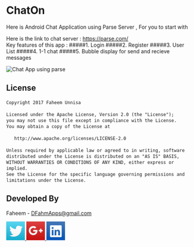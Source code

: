 # ChatOn
Here is Android Chat Application using Parse Server , For you to start with <br> 

Here is the link to chat server : https://parse.com/ <br>
Key features of this app :
#####1. Login
#####2. Register
#####3. User List
#####4. 1-1 chat
#####5. Bubble display for send and recieve messages

![Chat App using parse][1]




 License
-----------

    Copyright 2017 Faheem Unnisa

    Licensed under the Apache License, Version 2.0 (the "License");
    you may not use this file except in compliance with the License.
    You may obtain a copy of the License at

       http://www.apache.org/licenses/LICENSE-2.0

    Unless required by applicable law or agreed to in writing, software
    distributed under the License is distributed on an "AS IS" BASIS,
    WITHOUT WARRANTIES OR CONDITIONS OF ANY KIND, either express or implied.
    See the License for the specific language governing permissions and
    limitations under the License.

Developed By
--------------------

Faheem - <DFahmApps@gmail.com>

<a href="https://twitter.com/Faheem_u">
  <img alt="Follow me on Twitter"
       src="https://github.com/faheema/img/blob/master/t.png"  height="50" width="50" />
</a>
<a href="https://plus.google.com/u/3/b/114889013615715274495/114889013615715274495/about">
  <img alt="Follow me on G+"
    src="https://github.com/faheema/img/blob/master/g.png" height="50" width="50" />
</a>
<a href="https://in.linkedin.com/pub/faheem-u/22/245/733">
  <img alt="Follow me on linked In"
   src="https://github.com/faheema/img/blob/master/ln.png"  height="50" width="50"/>



 [1]:https://github.com/faheema/ChatOn/blob/master/img/sc.gif
 [2]:https://github.com/faheema/ChatOn/blob/master/img/sc_reg.gif
